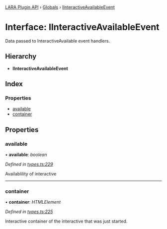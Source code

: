 [LARA Plugin API](../README.md) › [Globals](../globals.md) › [IInteractiveAvailableEvent](iinteractiveavailableevent.md)

# Interface: IInteractiveAvailableEvent

Data passed to InteractiveAvailable event handlers.

## Hierarchy

* **IInteractiveAvailableEvent**

## Index

### Properties

* [available](iinteractiveavailableevent.md#available)
* [container](iinteractiveavailableevent.md#container)

## Properties

###  available

• **available**: *boolean*

*Defined in [types.ts:229](../../../lara-typescript/src/plugin-api/types.ts#L229)*

Availablility of interactive

___

###  container

• **container**: *HTMLElement*

*Defined in [types.ts:225](../../../lara-typescript/src/plugin-api/types.ts#L225)*

Interactive container of the interactive that was just started.
